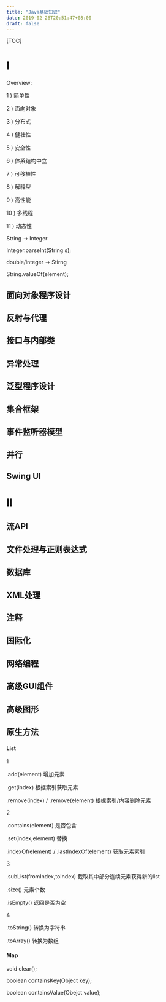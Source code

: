 ```yaml
---
title: "Java基础知识"
date: 2019-02-26T20:51:47+08:00
draft: false
---
```


[TOC]

# I

Overview:

1 ) 简单性

2 ) 面向对象

3 ) 分布式

4 ) 健壮性

5 ) 安全性 

6 ) 体系结构中立

7 ) 可移植性

 8 ) 解释型 

9 ) 高性能

10 ) 多线程

11 ) 动态性



String -> Integer

Integer.parseInt(String s);

double/integer -> Stirng

String.valueOf(element);

## 面向对象程序设计

## 反射与代理

## 接口与内部类

## 异常处理

## 泛型程序设计

## 集合框架

## 事件监听器模型

## 并行

## Swing UI

# II

## 流API

## 文件处理与正则表达式

## 数据库

## XML处理

## 注释

## 国际化

## 网络编程

## 高级GUI组件

## 高级图形

## 原生方法



#### List

1 

.add(element) 增加元素

.get(index) 根据索引获取元素

.remove(index) / .remove(element) 根据索引/内容删除元素



2

.contains(element) 是否包含

.set(index,element) 替换

.indexOf(element)  / .lastIndexOf(element) 获取元素索引



3

.subList(fromIndex,toIndex) 截取其中部分连续元素获得新的list

.size() 元素个数

.isEmpty() 返回是否为空



4

.toString() 转换为字符串

.toArray() 转换为数组



#### Map

void clear();

boolean containsKey(Object key);

boolean containsValue(Obejct value);

